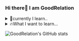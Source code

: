 ### Hi there👋 I am GoodRelation
<details>
<summary>
  🐼currently I learn..
</summary>
  
![html](https://img.shields.io/badge/HTML-239120?style=for-the-badge&logo=html5&logoColor=white)
![css](https://img.shields.io/badge/CSS-239120?&style=for-the-badge&logo=css3&logoColor=white)
![js](https://img.shields.io/badge/JavaScript-F7DF1E?style=for-the-badge&logo=JavaScript&logoColor=white)
![react](https://img.shields.io/badge/React-20232A?style=for-the-badge&logo=react&logoColor=61DAFB)
![c](https://img.shields.io/badge/C-00599C?style=for-the-badge&logo=c&logoColor=white)
![java](https://img.shields.io/badge/Java-ED8B00?style=for-the-badge&logo=openjdk&logoColor=white)
![kotlin](https://img.shields.io/badge/Kotlin-0095D5?&style=for-the-badge&logo=kotlin&logoColor=white)
</details>

<details>
<summary>
  🔥What I want to learn...
</summary>

   ![Django](https://img.shields.io/badge/Django-092E20?style=for-the-badge&logo=django&logoColor=white)
   ![spring](https://img.shields.io/badge/Spring-6DB33F?style=for-the-badge&logo=spring&logoColor=white)
   ![Flutter](https://img.shields.io/badge/Flutter-02569B?style=for-the-badge&logo=flutter&logoColor=white)
</details>


![GoodRelation's GitHub stats](https://github-readme-stats.vercel.app/api?username=brianhhy&show_icons=true&theme=radical)
